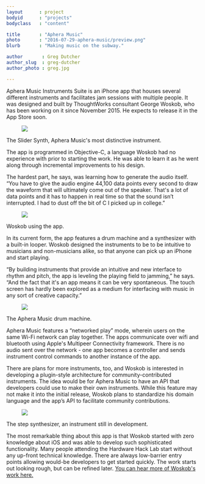 ```yaml
---
layout      : project
bodyid      : "projects"
bodyclass   : "content"

title       : "Aphera Music"
photo       : "2016-07-29-aphera-music/preview.png"
blurb       : "Making music on the subway."

author       : Greg Dutcher
author_slug  : greg-dutcher
author_photo : greg.jpg

---
```


Aphera Music Instruments Suite is an iPhone app that houses several different instruments and facilitates jam sessions with multiple people.  It was designed and built by ThoughtWorks consultant George Woskob, who has been working on it since November 2015.  He expects to release it in the App Store soon.

<figure class="project-page__image-container"><img class="project-page__image" src="/images/projects/2016-07-29-aphera-music/slider-synth.png"></figure>
<p class="image-caption">The Slider Synth, Aphera Music's most distinctive instrument.</p>

The app is programmed in Objective-C, a language Woskob had no experience with prior to starting the work.  He was able to learn it as he went along through incremental improvements to his design.

The hardest part, he says, was learning how to generate the audio itself.  “You have to give the audio engine 44,100 data points every second to draw the waveform that will ultimately come out of the speaker. That's a lot of data points and it has to happen in real time so that the sound isn’t interrupted. I had to dust off the bit of C I picked up in college.”

<figure class="project-page__image-container"><img class="project-page__image" src="/images/projects/2016-07-29-aphera-music/george.JPG"></figure>
<p class="image-caption">Woskob using the app.</p>

In its current form, the app features a drum machine and a synthesizer with a built-in looper.  Woskob designed the instruments to be to be intuitive to musicians and non-musicians alike, so that anyone can pick up an iPhone and start playing.

“By building instruments that provide an intuitive and new interface to rhythm and pitch, the app is leveling the playing field to jamming,” he says.  “And the fact that it's an app means it can be very spontaneous. The touch screen has hardly been explored as a medium for interfacing with music in any sort of creative capacity.”

<figure class="project-page__image-container"><img class="project-page__image" src="/images/projects/2016-07-29-aphera-music/drum-machine.png"></figure>
<p class="image-caption">The Aphera Music drum machine.</p>

Aphera Music features a “networked play” mode, wherein users on the same Wi-Fi network can play together.  The apps communicate over wifi and bluetooth using Apple's Multipeer Connectivity framework.  There is no audio sent over the network - one app becomes a controller and sends instrument control commands to another instance of the app.

There are plans for more instruments, too, and Woskob is interested in developing a plugin-style architecture for community-contributed instruments.  The idea would be for Aphera Music to have an API that developers could use to make their own instruments.  While this feature may not make it into the initial release, Woskob plans to standardize his domain language and the app’s API to facilitate community contributions.

<figure class="project-page__image-container"><img class="project-page__image" src="/images/projects/2016-07-29-aphera-music/step-synth.png"></figure>
<p class="image-caption">The step synthesizer, an instrument still in development.</p>

The most remarkable thing about this app is that Woskob started with zero knowledge about iOS and was able to develop such sophisticated functionality.  Many people attending the Hardware Hack Lab start without any up-front technical knowledge.  There are always low-barrier entry points allowing would-be developers to get started quickly.  The work starts out looking rough, but can be refined later. <a target="_blank" rel="noopener noreferrer" href="https://soundcloud.com/georgewoskob">You can hear more of Woskob's work here.</a>
